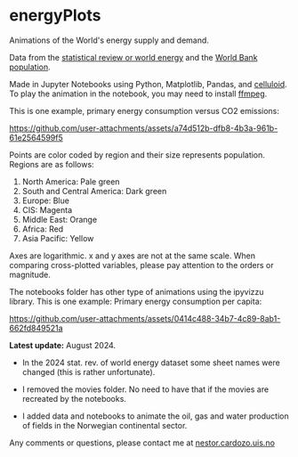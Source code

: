 # energyPlots
Animations of the World's energy supply and demand.

Data from the [statistical review or world energy](https://www.energyinst.org/statistical-review) and the [World Bank population](https://data.worldbank.org/indicator/SP.POP.TOTL?view=chart).

Made in Jupyter Notebooks using Python, Matplotlib, Pandas, and [celluloid](https://github.com/jwkvam/celluloid). To play the animation in the notebook, you may need to install [ffmpeg](https://www.ffmpeg.org/download.html).

This is one example, primary energy consumption versus CO2 emissions:

https://github.com/user-attachments/assets/a74d512b-dfb8-4b3a-961b-61e2564599f5

Points are color coded by region and their size represents population. Regions are as follows:

1. North America: Pale green
2. South and Central America: Dark green
3. Europe: Blue
4. CIS: Magenta
5. Middle East: Orange
6. Africa: Red
7. Asia Pacific: Yellow

Axes are logarithmic. x and y axes are not at the same scale. When comparing cross-plotted variables, please pay attention to the orders or magnitude.

The notebooks folder has other type of animations using the ipyvizzu library. This is one example: Primary energy consumption per capita:

https://github.com/user-attachments/assets/0414c488-34b7-4c89-8ab1-662fd849521a

**Latest update:** August 2024. 

- In the 2024 stat. rev. of world energy dataset some sheet names were changed (this is rather unfortunate). 

- I removed the movies folder. No need to have that if the movies are recreated by the notebooks.

- I added data and notebooks to animate the oil, gas and water production of fields in the Norwegian continental sector.

Any comments or questions, please contact me at [nestor.cardozo.uis.no](mailto:nestor.cardozo@uis.no)
